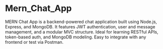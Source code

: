 # Mern_Chat_App
MERN Chat App is a backend-powered chat application built using Node.js, Express, and MongoDB. It features JWT authentication, user and message management, and a modular MVC structure. Ideal for learning RESTful APIs, token-based auth, and MongoDB modeling. Easy to integrate with any frontend or test via Postman.
